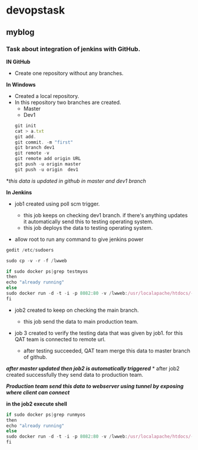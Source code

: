 # devopstask
## myblog
### Task about integration of jenkins with GitHub.

**IN GitHub**
 *  Create one repository without any branches.

**In Windows** 
 * Created a local repository. 
 * In this repository two branches are created. 
   * Master 
   * Dev1 
   ```javascript
   git init 
   cat > a.txt
   git add.
   git commit. -m "first"
   git branch dev1 
   git remote -v
   git remote add origin URL
   git push -u origin master
   git push -u origin  dev1
   ```
   
   
**this data is updated in github in master  and dev1 branch*

**In Jenkins**
  * job1 created using poll scm trigger. 
    * this job keeps on checking dev1 branch. if there's anything updates it automatically send this to testing operating system.
    * this job deploys the data to testing operating system.
  
  * allow root to run any command to give jenkins power
  ```javascript
  gedit /etc/sudoers
  ```
  ```javascript
  sudo cp -v -r -f /lwweb

  if sudo docker ps|grep testmyos
  then
  echo "already running"
  else 
  sudo docker run -d -t -i -p 8082:80 -v /lwweb:/usr/localapache/htdocs/--name testmyos1 httpd
  fi
  ```
    
  * job2 created to keep on checking the main branch.
    * this job send the data to main production team. 
    
  * job 3 created to verify the testing data that was given by job1. for this QAT team is connected to remote url.
     * after testing succeeded, QAT team merge this data to master branch of github.
     
   _**after master updated then job2 is automatically triggered**_
      * after job2 created successfully they send data to production team. 
     
  _**Production team send this data to webserver using tunnel by exposing  where client can connect**_ 
  
  **in the job2 execute shell**
  ```javascript
  if sudo docker ps|grep runmyos
  then
  echo "already running"
  else 
  sudo docker run -d -t -i -p 8082:80 -v /lwweb:/usr/localapache/htdocs/--name runmyos1 httpd
  fi
  ```
  
  
     
    



  




